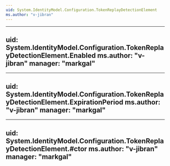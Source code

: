 ```yaml
---
uid: System.IdentityModel.Configuration.TokenReplayDetectionElement
ms.author: "v-jibran"
---
```


---
uid: System.IdentityModel.Configuration.TokenReplayDetectionElement.Enabled
ms.author: "v-jibran"
manager: "markgal"
---

---
uid: System.IdentityModel.Configuration.TokenReplayDetectionElement.ExpirationPeriod
ms.author: "v-jibran"
manager: "markgal"
---

---
uid: System.IdentityModel.Configuration.TokenReplayDetectionElement.#ctor
ms.author: "v-jibran"
manager: "markgal"
---
